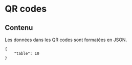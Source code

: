 QR codes
========

Contenu
-------

Les données dans les QR codes sont formatées en JSON.

```
{
	"table": 10
}
```

